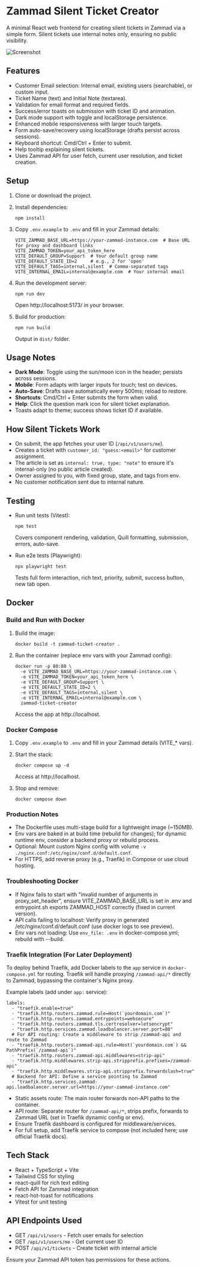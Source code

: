 # Zammad Silent Ticket Creator

A minimal React web frontend for creating silent tickets in Zammad via a simple form. Silent tickets use internal notes only, ensuring no public visibility.

![Screenshot](doc/img/Screenshot-light.png)
## Features

- Customer Email selection: Internal email, existing users (searchable), or custom input.
- Ticket Name (text) and Initial Note (textarea).
- Validation for email format and required fields.
- Success/error toasts on submission with ticket ID and animation.
- Dark mode support with toggle and localStorage persistence.
- Enhanced mobile responsiveness with larger touch targets.
- Form auto-save/recovery using localStorage (drafts persist across sessions).
- Keyboard shortcut: Cmd/Ctrl + Enter to submit.
- Help tooltip explaining silent tickets.
- Uses Zammad API for user fetch, current user resolution, and ticket creation.

## Setup

1. Clone or download the project.
2. Install dependencies:
   ```
   npm install
   ```
3. Copy `.env.example` to `.env` and fill in your Zammad details:
   ```
   VITE_ZAMMAD_BASE_URL=https://your-zammad-instance.com  # Base URL for proxy and dashboard links
   VITE_ZAMMAD_TOKEN=your_api_token_here
   VITE_DEFAULT_GROUP=Support  # Your default group name
   VITE_DEFAULT_STATE_ID=2     # e.g., 2 for 'open'
   VITE_DEFAULT_TAGS=internal,silent  # Comma-separated tags
   VITE_INTERNAL_EMAIL=internal@example.com  # Your internal email
   ```
4. Run the development server:
   ```
   npm run dev
   ```
   Open http://localhost:5173/ in your browser.

5. Build for production:
   ```
   npm run build
   ```
   Output in `dist/` folder.

## Usage Notes

- **Dark Mode**: Toggle using the sun/moon icon in the header; persists across sessions.
- **Mobile**: Form adapts with larger inputs for touch; test on devices.
- **Auto-Save**: Drafts save automatically every 500ms; reload to restore.
- **Shortcuts**: Cmd/Ctrl + Enter submits the form when valid.
- **Help**: Click the question mark icon for silent ticket explanation.
- Toasts adapt to theme; success shows ticket ID if available.

## How Silent Tickets Work

- On submit, the app fetches your user ID (`/api/v1/users/me`).
- Creates a ticket with `customer_id: "guess:<email>"` for customer assignment.
- The article is set as `internal: true, type: "note"` to ensure it's internal-only (no public article created).
- Owner assigned to you, with fixed group, state, and tags from env.
- No customer notification sent due to internal nature.

## Testing

- Run unit tests (Vitest):
  ```
  npm test
  ```
  Covers component rendering, validation, Quill formatting, submission, errors, auto-save.

- Run e2e tests (Playwright):
  ```
  npx playwright test
  ```
  Tests full form interaction, rich text, priority, submit, success button, new tab open.

## Docker

### Build and Run with Docker

1. Build the image:
   ```
   docker build -t zammad-ticket-creator .
   ```

2. Run the container (replace env vars with your Zammad config):
   ```
   docker run -p 80:80 \
     -e VITE_ZAMMAD_BASE_URL=https://your-zammad-instance.com \
     -e VITE_ZAMMAD_TOKEN=your_api_token_here \
     -e VITE_DEFAULT_GROUP=Support \
     -e VITE_DEFAULT_STATE_ID=2 \
     -e VITE_DEFAULT_TAGS=internal,silent \
     -e VITE_INTERNAL_EMAIL=internal@example.com \
     zammad-ticket-creator
   ```
   Access the app at http://localhost.

### Docker Compose

1. Copy `.env.example` to `.env` and fill in your Zammad details (VITE_* vars).

2. Start the stack:
   ```
   docker compose up -d
   ```
   Access at http://localhost.

3. Stop and remove:
   ```
   docker compose down
   ```

### Production Notes

- The Dockerfile uses multi-stage build for a lightweight image (~150MB).
- Env vars are baked in at build time (rebuild for changes); for dynamic runtime env, consider a backend proxy or rebuild process.
- Optional: Mount custom Nginx config with volume `-v ./nginx.conf:/etc/nginx/conf.d/default.conf`.
- For HTTPS, add reverse proxy (e.g., Traefik) in Compose or use cloud hosting.

### Troubleshooting Docker

- If Nginx fails to start with "invalid number of arguments in proxy_set_header", ensure VITE_ZAMMAD_BASE_URL is set in .env and entrypoint.sh exports ZAMMAD_HOST correctly (fixed in current version).
- API calls failing to localhost: Verify proxy in generated /etc/nginx/conf.d/default.conf (use docker logs to see preview).
- Env vars not loading: Use `env_file: .env` in docker-compose.yml; rebuild with --build.

### Traefik Integration (For Later Deployment)

To deploy behind Traefik, add Docker labels to the `app` service in `docker-compose.yml` for routing. Traefik will handle proxying `/zammad-api/*` directly to Zammad, bypassing the container's Nginx proxy.

Example labels (add under `app:` service):
```
labels:
  - "traefik.enable=true"
  - "traefik.http.routers.zammad.rule=Host(`yourdomain.com`)"
  - "traefik.http.routers.zammad.entrypoints=websecure"
  - "traefik.http.routers.zammad.tls.certresolver=letsencrypt"
  - "traefik.http.services.zammad.loadbalancer.server.port=80"
  # For API routing: Create a middleware to strip /zammad-api and route to Zammad
  - "traefik.http.routers.zammad-api.rule=Host(`yourdomain.com`) && PathPrefix(`/zammad-api`)"
  - "traefik.http.routers.zammad-api.middlewares=strip-api"
  - "traefik.http.middlewares.strip-api.stripprefix.prefixes=/zammad-api"
  - "traefik.http.middlewares.strip-api.stripprefix.forwardslash=true"
  # Backend for API: Define a service pointing to Zammad
  - "traefik.http.services.zammad-api.loadbalancer.server.url=https://your-zammad-instance.com"
```

- Static assets route: The main router forwards non-API paths to the container.
- API route: Separate router for `/zammad-api/*`, strips prefix, forwards to Zammad URL (set in Traefik dynamic config or env).
- Ensure Traefik dashboard is configured for middleware/services.
- For full setup, add Traefik service to compose (not included here; use official Traefik docs).

## Tech Stack

- React + TypeScript + Vite
- Tailwind CSS for styling
- react-quill for rich text editing
- Fetch API for Zammad integration
- react-hot-toast for notifications
- Vitest for unit testing

## API Endpoints Used

- GET `/api/v1/users` - Fetch user emails for selection
- GET `/api/v1/users/me` - Get current user ID
- POST `/api/v1/tickets` - Create ticket with internal article

Ensure your Zammad API token has permissions for these actions.
